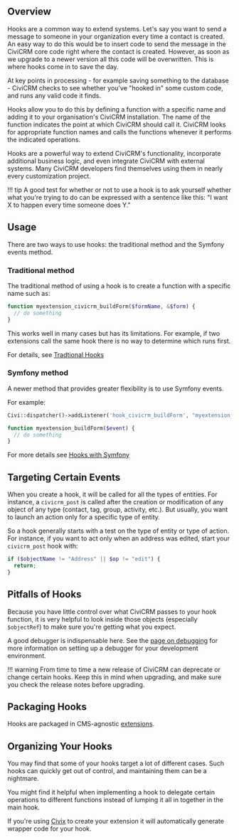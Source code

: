 ## Overview

Hooks are a common way to extend systems. Let's say you want to send a
message to someone in your organization every time a contact is created. An
easy way to do this would be to insert code to send the message in the
CiviCRM core code right where the contact is created. However, as soon as we
upgrade to a newer version all this code will be overwritten. This is where
hooks come in to save the day.

At key points in processing - for example saving
something to the database - CiviCRM checks to see whether you've "hooked in"
some custom code, and runs any valid code it finds.

Hooks allow you to do this by defining a function with a specific name and
adding it to your organisation's CiviCRM installation. The name of the
function indicates the point at which CiviCRM should call it. CiviCRM looks
for appropriate function names and calls the functions whenever it performs
the indicated operations.

Hooks are a powerful way to extend CiviCRM's functionality, incorporate
additional business logic, and even integrate CiviCRM with external systems.
Many CiviCRM developers find themselves using them in nearly every customization
project.

!!! tip
    A good test for whether or not to use a hook is to ask yourself whether
    what you're trying to do can be expressed with a sentence like this: "I want
    X to happen every time someone does Y."

## Usage

There are two ways to use hooks: the traditional method and the Symfony events method.

### Traditional method

The traditional method of using a hook is to create a function with a specific name such as:

```php
function myextension_civicrm_buildForm($formName, &$form) {
  // do something
}
```

This works well in many cases but has its limitations.  For example, if two extensions call the same hook there is no way to determine which runs first.

For details, see [Tradtional Hooks](/hooks/usage/extension.md)

### Symfony method

A newer method that provides greater flexibility is to use Symfony events.

For example:

```php
Civi::dispatcher()->addListener('hook_civicrm_buildForm', "myextension_buildForm", $priority);

function myextension_buildForm($event) {
  // do something
}
```

For more details see [Hooks with Symfony](/hooks/usage/symfony.md)

## Targeting Certain Events

When you create a hook, it will be called for all the types of entities. For
instance, a `civicrm_post` is called after the creation or modification of any
object of any type (contact, tag, group, activity, etc.). But usually, you want
to launch an action only for a specific type of entity.

So a hook generally starts with a test on the type of entity or type of action.
For instance, if you want to act only when an address was edited, start your
`civicrm_post` hook with:

```php
if ($objectName != "Address" || $op != "edit") {
  return;
}
```

## Pitfalls of Hooks

Because you have little control over what CiviCRM passes to your hook function,
it is very helpful to look inside those objects (especially `$objectRef`) to
make sure you're getting what you expect.

A good debugger is indispensable here. See the
[page on debugging](/tools/debugging.md) for more information on setting up
 a debugger for your development environment.

!!! warning
    From time to time a new release of CiviCRM can deprecate or change
    certain hooks. Keep this in mind when upgrading, and make sure you
    check the release notes before upgrading.

## Packaging Hooks

Hooks are packaged in CMS-agnostic [extensions](/extensions/index.md).

## Organizing Your Hooks

You may find that some of your hooks target a lot of different cases. Such
hooks can quickly get out of control, and maintaining them can be a nightmare.

You might find it helpful when implementing a hook to delegate certain
operations to different functions instead of lumping it all in together in
the main hook.

If you're using [Civix](/extensions/civix.md) to create your extension it will
automatically generate wrapper code for your hook.
